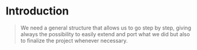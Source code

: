 # Introduction #


> We need a general structure that allows us to go step by step, giving always the possibility to easily extend and port what we did but also to finalize the project whenever necessary.